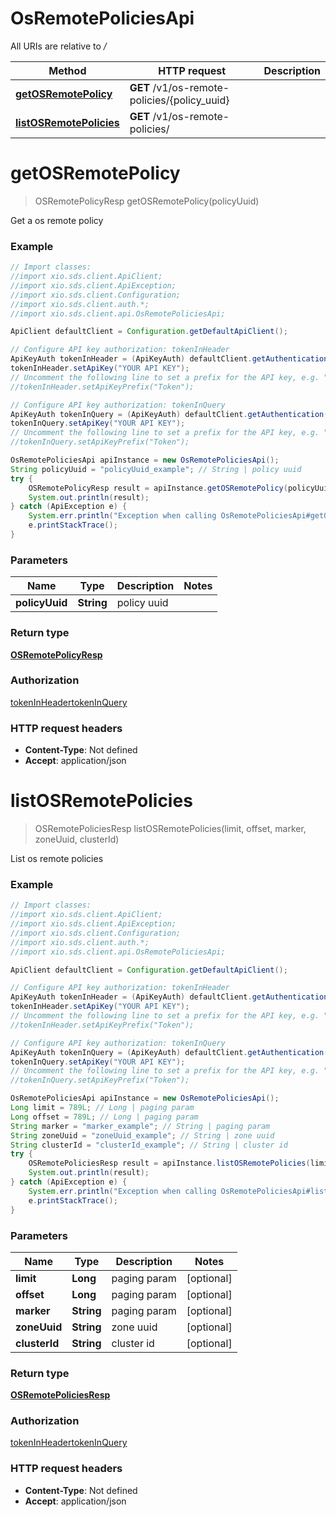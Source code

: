 # OsRemotePoliciesApi

All URIs are relative to */*

Method | HTTP request | Description
------------- | ------------- | -------------
[**getOSRemotePolicy**](OsRemotePoliciesApi.md#getOSRemotePolicy) | **GET** /v1/os-remote-policies/{policy_uuid} | 
[**listOSRemotePolicies**](OsRemotePoliciesApi.md#listOSRemotePolicies) | **GET** /v1/os-remote-policies/ | 

<a name="getOSRemotePolicy"></a>
# **getOSRemotePolicy**
> OSRemotePolicyResp getOSRemotePolicy(policyUuid)



Get a os remote policy

### Example
```java
// Import classes:
//import xio.sds.client.ApiClient;
//import xio.sds.client.ApiException;
//import xio.sds.client.Configuration;
//import xio.sds.client.auth.*;
//import xio.sds.client.api.OsRemotePoliciesApi;

ApiClient defaultClient = Configuration.getDefaultApiClient();

// Configure API key authorization: tokenInHeader
ApiKeyAuth tokenInHeader = (ApiKeyAuth) defaultClient.getAuthentication("tokenInHeader");
tokenInHeader.setApiKey("YOUR API KEY");
// Uncomment the following line to set a prefix for the API key, e.g. "Token" (defaults to null)
//tokenInHeader.setApiKeyPrefix("Token");

// Configure API key authorization: tokenInQuery
ApiKeyAuth tokenInQuery = (ApiKeyAuth) defaultClient.getAuthentication("tokenInQuery");
tokenInQuery.setApiKey("YOUR API KEY");
// Uncomment the following line to set a prefix for the API key, e.g. "Token" (defaults to null)
//tokenInQuery.setApiKeyPrefix("Token");

OsRemotePoliciesApi apiInstance = new OsRemotePoliciesApi();
String policyUuid = "policyUuid_example"; // String | policy uuid
try {
    OSRemotePolicyResp result = apiInstance.getOSRemotePolicy(policyUuid);
    System.out.println(result);
} catch (ApiException e) {
    System.err.println("Exception when calling OsRemotePoliciesApi#getOSRemotePolicy");
    e.printStackTrace();
}
```

### Parameters

Name | Type | Description  | Notes
------------- | ------------- | ------------- | -------------
 **policyUuid** | **String**| policy uuid |

### Return type

[**OSRemotePolicyResp**](OSRemotePolicyResp.md)

### Authorization

[tokenInHeader](../README.md#tokenInHeader)[tokenInQuery](../README.md#tokenInQuery)

### HTTP request headers

 - **Content-Type**: Not defined
 - **Accept**: application/json

<a name="listOSRemotePolicies"></a>
# **listOSRemotePolicies**
> OSRemotePoliciesResp listOSRemotePolicies(limit, offset, marker, zoneUuid, clusterId)



List os remote policies

### Example
```java
// Import classes:
//import xio.sds.client.ApiClient;
//import xio.sds.client.ApiException;
//import xio.sds.client.Configuration;
//import xio.sds.client.auth.*;
//import xio.sds.client.api.OsRemotePoliciesApi;

ApiClient defaultClient = Configuration.getDefaultApiClient();

// Configure API key authorization: tokenInHeader
ApiKeyAuth tokenInHeader = (ApiKeyAuth) defaultClient.getAuthentication("tokenInHeader");
tokenInHeader.setApiKey("YOUR API KEY");
// Uncomment the following line to set a prefix for the API key, e.g. "Token" (defaults to null)
//tokenInHeader.setApiKeyPrefix("Token");

// Configure API key authorization: tokenInQuery
ApiKeyAuth tokenInQuery = (ApiKeyAuth) defaultClient.getAuthentication("tokenInQuery");
tokenInQuery.setApiKey("YOUR API KEY");
// Uncomment the following line to set a prefix for the API key, e.g. "Token" (defaults to null)
//tokenInQuery.setApiKeyPrefix("Token");

OsRemotePoliciesApi apiInstance = new OsRemotePoliciesApi();
Long limit = 789L; // Long | paging param
Long offset = 789L; // Long | paging param
String marker = "marker_example"; // String | paging param
String zoneUuid = "zoneUuid_example"; // String | zone uuid
String clusterId = "clusterId_example"; // String | cluster id
try {
    OSRemotePoliciesResp result = apiInstance.listOSRemotePolicies(limit, offset, marker, zoneUuid, clusterId);
    System.out.println(result);
} catch (ApiException e) {
    System.err.println("Exception when calling OsRemotePoliciesApi#listOSRemotePolicies");
    e.printStackTrace();
}
```

### Parameters

Name | Type | Description  | Notes
------------- | ------------- | ------------- | -------------
 **limit** | **Long**| paging param | [optional]
 **offset** | **Long**| paging param | [optional]
 **marker** | **String**| paging param | [optional]
 **zoneUuid** | **String**| zone uuid | [optional]
 **clusterId** | **String**| cluster id | [optional]

### Return type

[**OSRemotePoliciesResp**](OSRemotePoliciesResp.md)

### Authorization

[tokenInHeader](../README.md#tokenInHeader)[tokenInQuery](../README.md#tokenInQuery)

### HTTP request headers

 - **Content-Type**: Not defined
 - **Accept**: application/json

